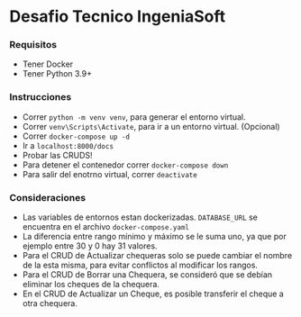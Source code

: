 # Desafio Tecnico IngeniaSoft
### Requisitos
- Tener Docker
- Tener Python 3.9+
### Instrucciones
- Correr `python -m venv venv`, para generar el entorno virtual.
- Correr `venv\Scripts\Activate`, para ir a un entorno virtual. (Opcional)
- Correr `docker-compose up -d`
- Ir a `localhost:8000/docs`
- Probar las CRUDS!
- Para detener el contenedor correr `docker-compose down`
- Para salir del enotrno virtual, correr `deactivate`

### Consideraciones
- Las variables de entornos estan dockerizadas. `DATABASE_URL` se encuentra en el archivo `docker-compose.yaml`
- La diferencia entre rango mínimo y máximo se le suma uno, ya que por ejemplo entre 30 y 0 hay 31 valores.
- Para el CRUD de Actualizar chequeras solo se puede cambiar el nombre de la esta misma, para evitar conflictos al modificar los rangos.
- Para el CRUD de Borrar una Chequera, se consideró que se debían eliminar los cheques de la chequera.
- En el CRUD de Actualizar un Cheque, es posible transferir el cheque a otra chequera.
